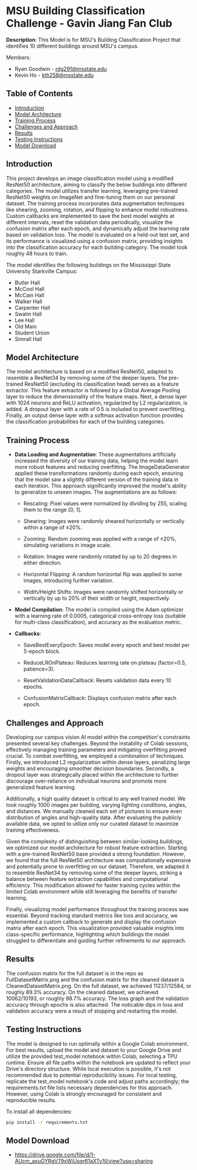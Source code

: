 # MSU Building Classification Challenge - Gavin Jiang Fan Club

**Description**: This Model is for MSU's Building Classification Project that identifies 10 different buildings around MSU's campus.

Members:
- Ryan Goodwin - rdg291@msstate.edu
- Kevin Ho - kth258@msstate.edu


## Table of Contents

- [Introduction](#introduction)
- [Model Architecture](#model-architecture)
- [Training Process](#training-process)
- [Challenges and Approach](#challenges-and-approach)
- [Results](#results)
- [Testing Instructions](#testing-instructions)
- [Model Download](#model-download)

## Introduction

This project develops an image classification model using a modified ResNet50 architecture, aiming to classify the below buildings into different categories. The model utilizes transfer learning, leveraging pre-trained ResNet50 weights on ImageNet and fine-tuning them on our personal dataset. The training process incorporates data augmentation techniques like shearing, zooming, rotation, and flipping to enhance model robustness. Custom callbacks are implemented to save the best model weights at different intervals, reset the validation data periodically, visualize the confusion matrix after each epoch, and dynamically adjust the learning rate based on validation loss. The model is evaluated on a held-out test set, and its performance is visualized using a confusion matrix, providing insights into the classification accuracy for each building category. The model took roughly 48 hours to train. 

The model identifies the following buildings on the Mississippi State University Starkville Campus:
- Butler Hall
- McCool Hall
- McCain Hall
- Walker Hall
- Carpenter Hall
- Swalm Hall
- Lee Hall
- Old Main
- Student Union
- Simrall Hall

## Model Architecture

The model architecture is based on a modified ResNet50, adapted to resemble a ResNet34 by removing some of the deeper layers. The pre-trained ResNet50 (excluding its classification head) serves as a feature extractor. This feature extractor is followed by a Global Average Pooling layer to reduce the dimensionality of the feature maps. Next, a dense layer with 1024 neurons and ReLU activation, regularized by L2 regularization, is added. A dropout layer with a rate of 0.5 is included to prevent overfitting. Finally, an output dense layer with a softmax activation function provides the classification probabilities for each of the building categories. 

## Training Process
- **Data Loading and Augmentation**: These augmentations artificially increased the diversity of our training data, helping the model learn more robust features and reducing overfitting. The ImageDataGenerator applied these transformations randomly during each epoch, ensuring that the model saw a slightly different version of the training data in each iteration. This approach significantly improved the model's ability to generalize to unseen images. The augmentations are as follows:
  - Rescaling: Pixel values were normalized by dividing by 255, scaling them to the range [0, 1].

  - Shearing: Images were randomly sheared horizontally or vertically within a range of ±20%.

  - Zooming: Random zooming was applied with a range of ±20%, simulating variations in image scale.

  - Rotation: Images were randomly rotated by up to 20 degrees in either direction.

  - Horizontal Flipping: A random horizontal flip was applied to some images, introducing further variation.

  - Width/Height Shifts: Images were randomly shifted horizontally or vertically by up to 20% of their width or height, respectively.
  
- **Model Compilation**: The model is compiled using the Adam optimizer with a learning rate of 0.0005, categorical cross-entropy loss (suitable for multi-class classification), and accuracy as the evaluation metric.
- **Callbacks**:
  - SaveBestEveryEpoch: Saves model every epoch and best model per 5-epoch block.

  - ReduceLROnPlateau: Reduces learning rate on plateau (factor=0.5, patience=3).

  - ResetValidationDataCallback: Resets validation data every 10 epochs.

  - ConfusionMatrixCallback: Displays confusion matrix after each epoch.

## Challenges and Approach

Developing our campus vision AI model within the competition's constraints presented several key challenges. Beyond the instability of Colab sessions, effectively managing training parameters and mitigating overfitting proved crucial. To combat overfitting, we employed a combination of techniques. Firstly, we introduced L2 regularization within dense layers, penalizing large weights and encouraging smoother decision boundaries. Secondly, a dropout layer was strategically placed within the architecture to further discourage over-reliance on individual neurons and promote more generalized feature learning.

Additionally, a high quality dataset is critical to any well trained model. We took roughly 1000 images per building, varying lighting conditions, angles, and distances. We manually cleaned each set of pictures to ensure even distribution of angles and high-quality data. After evaluating the publicly available data, we opted to utilize only our curated dataset to maximize training effectiveness.

Given the complexity of distinguishing between similar-looking buildings, we optimized our model architecture for robust feature extraction. Starting with a pre-trained ResNet50 base provided a strong foundation. However, we found that the full ResNet50 architecture was computationally expensive and potentially prone to overfitting on our dataset. Therefore, we adapted it to resemble ResNet34 by removing some of the deeper layers, striking a balance between feature extraction capabilities and computational efficiency. This modification allowed for faster training cycles within the limited Colab environment while still leveraging the benefits of transfer learning.

Finally, visualizing model performance throughout the training process was essential. Beyond tracking standard metrics like loss and accuracy, we implemented a custom callback to generate and display the confusion matrix after each epoch. This visualization provided valuable insights into class-specific performance, highlighting which buildings the model struggled to differentiate and guiding further refinements to our approach. 

## Results
The confusion matrix for the full dataset is in the repo as FullDatasetMatrix.png and the confusion matrix for the cleaned dataset is CleanedDatasetMatrix.png. On the full dataset, we achieved 11237/12584, or roughly 89.3% accuracy. On the cleaned dataset, we achieved 10062/10193, or roughly 98.7% accuracy. The loss graph and the validation accuracy through epochs is also attached. The noticable dips in loss and validation accuracy were a result of stopping and restarting the model. 

## Testing Instructions

The model is designed to run optimally within a Google Colab environment. For best results, upload the model and dataset to your Google Drive and utilize the provided test_model notebook within Colab, selecting a TPU runtime. Ensure all file paths within the notebook are updated to reflect your Drive's directory structure. While local execution is possible, it's not recommended due to potential reproducibility issues. For local testing, replicate the test_model notebook's code and adjust paths accordingly; the requirements.txt file lists necessary dependencies for this approach. However, using Colab is strongly encouraged for consistent and reproducible results.

To install all dependencies:
```bash
pip install -r requirements.txt
```


## Model Download
- https://drive.google.com/file/d/1-AUcm_axuGYRgV79xWiUsgr61aXTv1jl/view?usp=sharing


